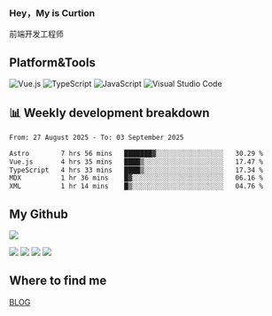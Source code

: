 ### Hey，My is Curtion
前端开发工程师
## Platform&Tools

![Vue.js](https://img.shields.io/badge/-Vue.js-4FC08D?style=flat-square&logo=Vue.js&logoColor=white)
![TypeScript](https://img.shields.io/badge/-TypeScript-007ACC?style=flat-square&logo=typescript&logoColor=white)
![JavaScript](https://img.shields.io/badge/-JavaScript-F7DF1E?style=flat-square&logo=javascript&logoColor=black)
![Visual Studio Code](https://img.shields.io/badge/-VSCode-007ACC?style=flat-square&logo=Visual-Studio-Code&logoColor=white)

## 📊 Weekly development breakdown

<!--START_SECTION:waka-->

```txt
From: 27 August 2025 - To: 03 September 2025

Astro        7 hrs 56 mins   ███████▓░░░░░░░░░░░░░░░░░   30.29 %
Vue.js       4 hrs 35 mins   ████▒░░░░░░░░░░░░░░░░░░░░   17.47 %
TypeScript   4 hrs 33 mins   ████▒░░░░░░░░░░░░░░░░░░░░   17.34 %
MDX          1 hr 36 mins    █▓░░░░░░░░░░░░░░░░░░░░░░░   06.16 %
XML          1 hr 14 mins    █▒░░░░░░░░░░░░░░░░░░░░░░░   04.76 %
```

<!--END_SECTION:waka-->

## My Github

![](http://github-profile-summary-cards.vercel.app/api/cards/profile-details?username=curtion&theme=nord_bright)

![](http://github-profile-summary-cards.vercel.app/api/cards/stats?username=curtion&theme=nord_bright)
![](http://github-profile-summary-cards.vercel.app/api/cards/productive-time?username=curtion&theme=nord_bright&utcOffset=8)
![](http://github-profile-summary-cards.vercel.app/api/cards/repos-per-language?username=curtion&theme=nord_bright)
![](http://github-profile-summary-cards.vercel.app/api/cards/most-commit-language?username=curtion&theme=nord_bright)

## Where to find me

[BLOG](https://blog.3gxk.net)
